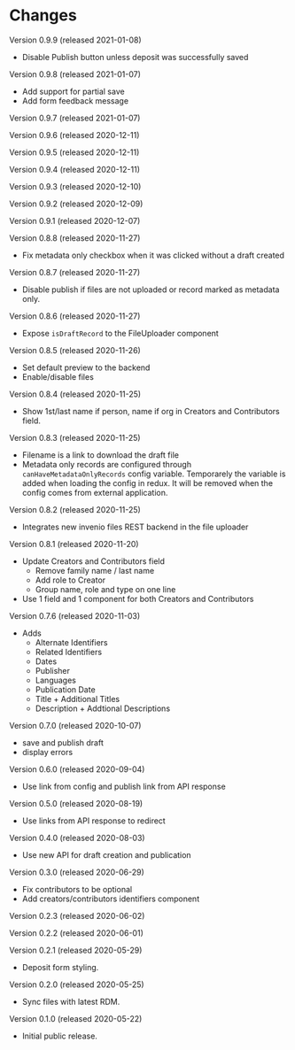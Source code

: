 # Changes

Version 0.9.9 (released 2021-01-08)

* Disable Publish button unless deposit was successfully saved

Version 0.9.8 (released 2021-01-07)

* Add support for partial save
* Add form feedback message

Version 0.9.7 (released 2021-01-07)

Version 0.9.6 (released 2020-12-11)

Version 0.9.5 (released 2020-12-11)

Version 0.9.4 (released 2020-12-11)

Version 0.9.3 (released 2020-12-10)

Version 0.9.2 (released 2020-12-09)

Version 0.9.1 (released 2020-12-07)

Version 0.8.8 (released 2020-11-27)

* Fix metadata only checkbox when it was clicked without a draft created

Version 0.8.7 (released 2020-11-27)

* Disable publish if files are not uploaded or record marked as metadata only.

Version 0.8.6 (released 2020-11-27)

* Expose `isDraftRecord` to the FileUploader component

Version 0.8.5 (released 2020-11-26)

* Set default preview to the backend
* Enable/disable files

Version 0.8.4 (released 2020-11-25)

* Show 1st/last name if person, name if org in Creators and Contributors field.

Version 0.8.3 (released 2020-11-25)

* Filename is a link to download the draft file
* Metadata only records are configured through `canHaveMetadataOnlyRecords`
  config variable. Temporarely the variable is added when loading the config in
  redux. It will be removed when the config comes from external application.

Version 0.8.2 (released 2020-11-25)

* Integrates new invenio files REST backend in the file uploader

Version 0.8.1 (released 2020-11-20)

* Update Creators and Contributors field
    - Remove family name / last name
    - Add role to Creator
    - Group name, role and type on one line
* Use 1 field and 1 component for both Creators and Contributors

Version 0.7.6 (released 2020-11-03)

* Adds
    - Alternate Identifiers
    - Related Identifiers
    - Dates
    - Publisher
    - Languages
    - Publication Date
    - Title + Additional Titles
    - Description + Addtional Descriptions

Version 0.7.0 (released 2020-10-07)

* save and publish draft
* display errors

Version 0.6.0 (released 2020-09-04)

* Use link from config and publish link from API response

Version 0.5.0 (released 2020-08-19)

* Use links from API response to redirect

Version 0.4.0 (released 2020-08-03)

* Use new API for draft creation and publication

Version 0.3.0 (released 2020-06-29)

* Fix contributors to be optional
* Add creators/contributors identifiers component

Version 0.2.3 (released 2020-06-02)

Version 0.2.2 (released 2020-06-01)

Version 0.2.1 (released 2020-05-29)

* Deposit form styling.

Version 0.2.0 (released 2020-05-25)

* Sync files with latest RDM.

Version 0.1.0 (released 2020-05-22)

* Initial public release.
